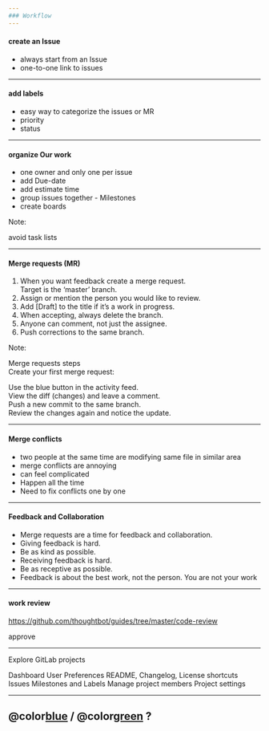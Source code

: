 ```yaml
---
### Workflow
---
```


#### create an Issue

- always start from an Issue
- one-to-one link to issues

---

#### add labels

- easy way to categorize the issues or MR
- priority
- status

---

#### organize Our work

- one owner and only one per issue
- add Due-date
- add estimate time
- group issues together - Milestones
- create boards

Note:

avoid task lists

---

#### Merge requests (MR)

1. When you want feedback create a merge request.  
   Target is the ‘master’ branch.
1. Assign or mention the person you would like to review.
1. Add [Draft] to the title if it’s a work in progress.
1. When accepting, always delete the branch.
1. Anyone can comment, not just the assignee.
1. Push corrections to the same branch.

Note:

Merge requests steps  
Create your first merge request:

Use the blue button in the activity feed.  
View the diff (changes) and leave a comment.  
Push a new commit to the same branch.  
Review the changes again and notice the update.

---

#### Merge conflicts

- two people at the same time are modifying
  same file in similar area
- merge conflicts are annoying
- can feel complicated
- Happen all the time
- Need to fix conflicts one by one

---

#### Feedback and Collaboration

- Merge requests are a time for feedback and collaboration.
- Giving feedback is hard.
- Be as kind as possible.
- Receiving feedback is hard.
- Be as receptive as possible.
- Feedback is about the best work, not the person. You are not your work

---

#### work review

<https://github.com/thoughtbot/guides/tree/master/code-review>

approve

---

Explore GitLab projects

Dashboard
User Preferences
README, Changelog, License shortcuts
Issues
Milestones and Labels
Manage project members
Project settings

---

## @color[blue](Q) / @color[green](A) ?
